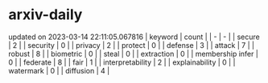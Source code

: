 # arxiv-daily
updated on 2023-03-14 22:11:05.067816
| keyword | count |
| - | - |
| secure | 2 |
| security | 0 |
| privacy | 2 |
| protect | 0 |
| defense | 3 |
| attack | 7 |
| robust | 8 |
| biometric | 0 |
| steal | 0 |
| extraction | 0 |
| membership infer | 0 |
| federate | 8 |
| fair | 1 |
| interpretability | 2 |
| explainability | 0 |
| watermark | 0 |
| diffusion | 4 |
